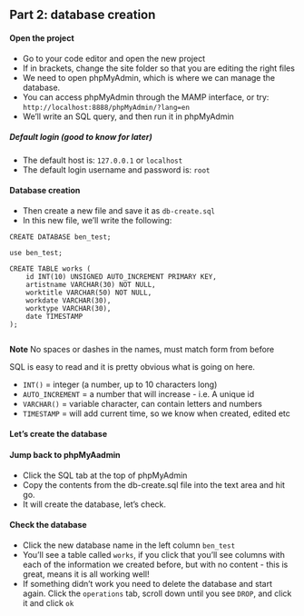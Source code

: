 ## Part 2: database creation

#### Open the project
* Go to your code editor and open the new project
* If in brackets, change the site folder so that you are editing the right files
* We need to open phpMyAdmin, which is where we can manage the database. 
* You can access phpMyAdmin through the MAMP interface, or try: `http://localhost:8888/phpMyAdmin/?lang=en` 
* We’ll write an SQL query, and then run it in phpMyAdmin

##### Default login (good to know for later)
*   The default host is: `127.0.0.1` or `localhost`
*   The default login username and password is: `root`

#### Database creation 
*   Then create a new file and save it as `db-create.sql`
*   In this new file, we’ll write the following:

```
CREATE DATABASE ben_test;

use ben_test;

CREATE TABLE works (
	id INT(10) UNSIGNED AUTO_INCREMENT PRIMARY KEY, 
	artistname VARCHAR(30) NOT NULL,
	worktitle VARCHAR(50) NOT NULL,
	workdate VARCHAR(30),
    worktype VARCHAR(30),
	date TIMESTAMP
);


```
**Note**
No spaces or dashes in the names, must match form from before

SQL is easy to read and it is pretty obvious what is going on here. 
*   `INT()` = integer (a number, up to 10 characters long)
*   `AUTO_INCREMENT` = a number that will increase - i.e. A unique id 
*   `VARCHAR()` = variable character, can contain letters and numbers
*   `TIMESTAMP` = will add current time, so we know when created, edited etc

#### Let’s create the database

#### Jump back to phpMyAadmin
*   Click the SQL tab at the top of phpMyAdmin
*   Copy the contents from the db-create.sql file into the text area and hit go. 
*   It will create the database, let’s check. 

#### Check the database
*   Click the new database name in the left column `ben_test` 
*   You’ll see a table called `works`, if you click that you’ll see columns with each of the information we created before, but with no content - this is great, means it is all working well!
*   If something didn’t work you need to delete the database and start again. Click the `operations` tab, scroll down until you see `DROP`, and click it and click `ok`